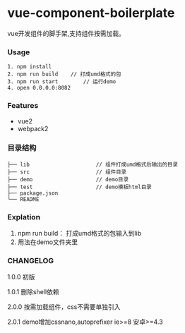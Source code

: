# vue-component-boilerplate

vue开发组件的脚手架,支持组件按需加载。

### Usage

```
1. npm install
2. npm run build	// 打成umd格式的包
3. npm run start		// 运行demo
4. open 0.0.0.0:8082
```

### Features

* vue2
* webpack2



### 目录结构
```
├── lib						// 组件打成umd格式后输出的目录
├── src 					// 组件目录
├── demo					// demo目录					
├── test					// demo模板html目录				
├── package.json
└── README
```

### Explation

1. npm run build： 打成umd格式的包输入到lib
2. 用法在demo文件夹里

### CHANGELOG

1.0.0  初版

1.0.1 删除shell依赖

2.0.0 按需加载组件，css不需要单独引入

2.0.1 demo增加cssnano,autoprefixer ie>=8 安卓>=4.3
